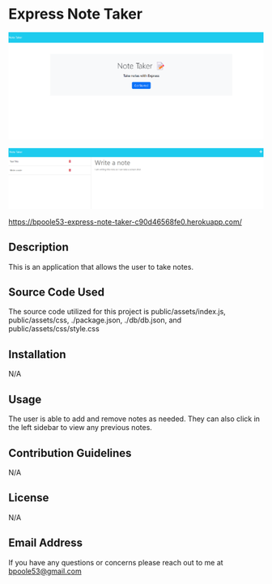 # Express Note Taker

![Alt text](./public/assets/image/Note-taker-1.png)

![Alt text](./public/assets/image/Note-taker-2.png)

https://bpoole53-express-note-taker-c90d46568fe0.herokuapp.com/

## Description
This is an application that allows the user to take notes.

## Source Code Used
The source code utilized for this project is public/assets/index.js, public/assets/css, ./package.json, ./db/db.json, and public/assets/css/style.css

## Installation
N/A
    
## Usage
The user is able to add and remove notes as needed.  They can also click in the left sidebar to view any previous notes.
    
## Contribution Guidelines
N/A
    
## License
N/A
    
## Email Address
If you have any questions or concerns please reach out to me at bpoole53@gmail.com
